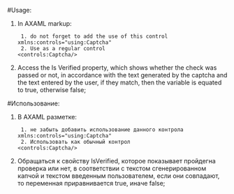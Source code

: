 
#Usage:
1. In AXAML markup:
	
		1. do not forget to add the use of this control		xmlns:controls="using:Captcha"
		2. Use as a regular control							<controls:Captcha/>

2. Access the Is Verified property, which shows whether the check was passed or not, in accordance with
the text generated by the captcha and the text entered by the user, if they match, then the variable is equated to true, otherwise false;



#Использование:
1. В AXAML разметке:
		
		1. не забыть добавить использование данного контрола		xmlns:controls="using:Captcha"
		2. Использовать как обычный контрол							<controls:Captcha/>

2. Обращаться к свойству IsVerified, которое показывает пройдегна проверка или нет, в соответствии с
	текстом сгенерированном капчой и текстом введенным пользователем, если они совпадают, то переменная приравнивается true, иначе false;
